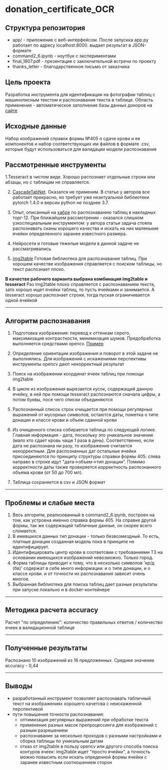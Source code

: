 # donation_certificate_OCR
## Структура репозитория
- app/ - приложение с веб-интерфейсом. После запускка app.py работает по адресу localhost:8000. выдает результат в JSON-формате
- command2_6.ipynb - ноутбук с экспериментами
- final_1807.pdf - презентация с заключительной встречи по проекту
- thanks_letter - благодарственное письмо от заказчика

## Цель проекта
Разработка инструмента для идентификации на фотографии таблиц с машинописным текстом и распознавания текста в таблице. Область применения - автоматическое заполнение базы данных доноров на [сайте](https://donorsearch.org/)
## Исходные данные
Набор изображений справок формы №405 о сдаче крови и ее компонентов и набор соответствующих им файлов в формате .csv, которые будут использоваться для валидации модели распознавания
## Рассмотренные инструменты


1.Tesseract в чистом виде. Хорошо распознает отдельные строки или абзацы, но с таблицам не справляется.

2. [CascadeTabNet](https://github.com/DevashishPrasad/CascadeTabNet). Оказался не применим. В статье у авторов все работает прекрасно, но требует уже неактуальной библиотеки pytorch 1.4.0 и версии python не позднее 3.7.

3. Опыт, описанный на [хабре](https://habr.com/ru/articles/546824/) по распознаванию таблиц в накладных торг-12. При ближайшем рассмотрении - оказался слишком узкоспециальным инструментом: у автора статьи задача стояла распознавать  сканы хорошего качества и искать на них маленькие ячейки определенного заранее известного размера.

4. Нейросети и готовые тяжелые модели в данной задаче не рассматривались

5. [img2table](https://github.com/xavctn/img2table/tree/main) Готовая библиотека для распознавания таблиц. При хорошем качестве изображения справляется с поиском таблицы, но текст распознает плохо.
   
**В качестве рабочего варианта выбрана комбинация img2table и tesseract**
Раз img2table плохо справляется с распознаванием текста, зато хорошо ищет ячейки таблиц, то пусть ячейками и занимается. А tesseract хорошо распознает строки, тогда пуская ограничивается одной ячейкой

_____________
## Алгоритм распознавания
1. Подготовка изображения: перевод к оттенкам серого, максимизация контрастности, минимизация шумов. Предобработка выполняется средствами opencv. [Пример](https://digitology.tech/posts/primenenie-ocr-tesseract-sovmestno-s-python/)

2. Определение ориентации изображения и поворот в этой задаче не выполнялись. Для изображений с искажениями перспективы инструменты opencv дают некорректный результат

3. Поиск на изображении координат ячеек таблиц при помощи img2table

4. В цикле из изображения вырезается кусок, содержащий данную ячейку, в ней при помощи tesseract распознаются сначала цифры, а потом буквы, посе чего списки объединяются

5. Распознанный список строк очищается при помощи регулярных выражений от мусорных символов, остаются даты, пометка о типе донации и классе крови и объем сданной крови

6. Из очищенного списка собирается таблица по следующей логике. Главная информация - дата, поскольку это уникальное значение (мало кто сдает кровь чаще 1 раза в день). Соответственно, если дата не распознана ни разу, то изображение считается некорректным. Для распознанных дат остальные ячейки присоединяются по принципу структуры справки формы 405: слева направо в строке идут "дата->объем->тип донации". Помимо корректности даты также проверяется корректность распознанного объема крови (от 50 до 700 мл).

7. Таблица сохраняется в csv и JSON формат

_____________
## Проблемы и слабые места

1. Весь алгоритм, реализованный в command2_6.ipynb, построен на том, как устроена именно справка формы 405. На справке другой формы, так же содержащей табличные данные, он скорее всего сломается.
2. В имевшихся данных тип донации - только безвозмездный. То есть, платные донации созданная модель пока в принципе не идентифицирует.
3. Идентифицировать центр крови в соответсвии с требованиями ТЗ на основании имеющихся изображений невозможно. Только город.
4. Форма таблицы приводит к тому, что в несколько символов 'кр/д (бв)' содержат в себе много информации: и о типе донации, и о классе крови. и от точности их распознавания зависит очень многое.
5. Выбранная библиотека для поиска таблиц дает разные результаты при запуске локально и в docker-контейнере
_____________
## Методика расчета accuracy

Расчет "по определению": количество правильных ответов / количество ячеек в валидационной таблице
_____________
## Полученные результаты
Распознано 10 изображений из 16 предложенных. 
Среднее значение accuracy - 0,44
_____________
## Выводы
- разработанный инструмент позволяет распознавать табличный текст на изображениях хорошего качетсва с неискаженной перспективой
- пути повышения точности распознавания:
    - оптимизация регулярных выражений при обработке текста
    - применение разных масок препроцессинга для изображений с разным разрешением
    - распознавание за несколько проходов с разными настройками и сборка таблицы по уникальным датам
    - отказ от img2table в пользу opencv или другого способа поиска контуров ячеек: img2table ищет "просто ячейки", а точность можно повысить если искать опреденной формы ячейки с заранее известным соотношением сторон

